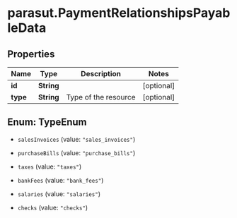 # parasut.PaymentRelationshipsPayableData

## Properties
Name | Type | Description | Notes
------------ | ------------- | ------------- | -------------
**id** | **String** |  | [optional] 
**type** | **String** | Type of the resource | [optional] 


<a name="TypeEnum"></a>
## Enum: TypeEnum


* `salesInvoices` (value: `"sales_invoices"`)

* `purchaseBills` (value: `"purchase_bills"`)

* `taxes` (value: `"taxes"`)

* `bankFees` (value: `"bank_fees"`)

* `salaries` (value: `"salaries"`)

* `checks` (value: `"checks"`)




